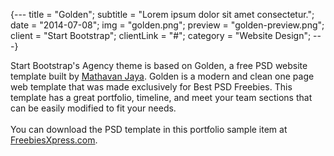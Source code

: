 {---
  title = "Golden";
  subtitle = "Lorem ipsum dolor sit amet consectetur.";
  date = "2014-07-08";
  img = "golden.png";
  preview = "golden-preview.png";
  client = "Start Bootstrap";
  clientLink = "#";
  category = "Website Design";
---}

Start Bootstrap's Agency theme is based on Golden, a free PSD website template built by [Mathavan Jaya](//www.behance.net/MathavanJaya). Golden is a modern and clean one page web template that was made exclusively for Best PSD Freebies. This template has a great portfolio, timeline, and meet your team sections that can be easily modified to fit your needs. <br><br>You can download the PSD template in this portfolio sample item at [FreebiesXpress.com](//freebiesxpress.com/gallery/golden-free-one-page-web-template/).
